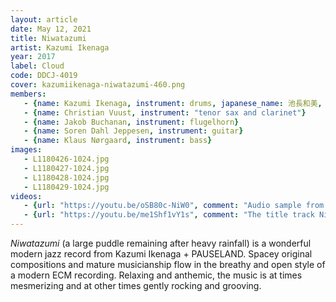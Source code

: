 ```yaml
---
layout: article
date: May 12, 2021
title: Niwatazumi
artist: Kazumi Ikenaga
year: 2017
label: Cloud
code: DDCJ-4019
cover: kazumiikenaga-niwatazumi-460.png
members:
   - {name: Kazumi Ikenaga, instrument: drums, japanese_name: 池長和美, url: "http://www.graphic-art.com/ikenaga/"}
   - {name: Christian Vuust, instrument: "tenor sax and clarinet"}
   - {name: Jakob Buchanan, instrument: flugelhorn}
   - {name: Soren Dahl Jeppesen, instrument: guitar}
   - {name: Klaus Nørgaard, instrument: bass}   
images:
   - L1180426-1024.jpg
   - L1180427-1024.jpg
   - L1180428-1024.jpg
   - L1180429-1024.jpg
videos:
   - {url: "https://youtu.be/oSB80c-NiW0", comment: "Audio sample from Unspoken Language, the first track on the album"}
   - {url: "https://youtu.be/me1Shf1vY1s", comment: "The title track Niwatazumi"}
---
```

*Niwatazumi* (a large puddle remaining after heavy rainfall) is a wonderful modern jazz record from Kazumi Ikenaga + PAUSELAND. Spacey original compositions and mature musicianship flow in the breathy and open style of a modern ECM recording. Relaxing and anthemic, the music is at times mesmerizing and at other times gently rocking and grooving.
